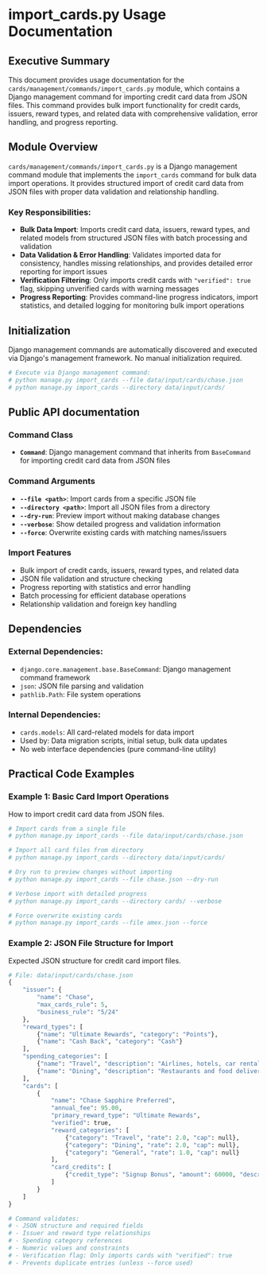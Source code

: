 # import_cards.py Usage Documentation

## Executive Summary
This document provides usage documentation for the `cards/management/commands/import_cards.py` module, which contains a Django management command for importing credit card data from JSON files. This command provides bulk import functionality for credit cards, issuers, reward types, and related data with comprehensive validation, error handling, and progress reporting.

## Module Overview
`cards/management/commands/import_cards.py` is a Django management command module that implements the `import_cards` command for bulk data import operations. It provides structured import of credit card data from JSON files with proper data validation and relationship handling.

### Key Responsibilities:
- **Bulk Data Import**: Imports credit card data, issuers, reward types, and related models from structured JSON files with batch processing and validation
- **Data Validation & Error Handling**: Validates imported data for consistency, handles missing relationships, and provides detailed error reporting for import issues
- **Verification Filtering**: Only imports credit cards with `"verified": true` flag, skipping unverified cards with warning messages
- **Progress Reporting**: Provides command-line progress indicators, import statistics, and detailed logging for monitoring bulk import operations

## Initialization
Django management commands are automatically discovered and executed via Django's management framework. No manual initialization required.

```python
# Execute via Django management command:
# python manage.py import_cards --file data/input/cards/chase.json
# python manage.py import_cards --directory data/input/cards/
```

## Public API documentation

### Command Class
- **`Command`**: Django management command that inherits from `BaseCommand` for importing credit card data from JSON files

### Command Arguments
- **`--file <path>`**: Import cards from a specific JSON file
- **`--directory <path>`**: Import all JSON files from a directory
- **`--dry-run`**: Preview import without making database changes
- **`--verbose`**: Show detailed progress and validation information
- **`--force`**: Overwrite existing cards with matching names/issuers

### Import Features
- Bulk import of credit cards, issuers, reward types, and related data
- JSON file validation and structure checking
- Progress reporting with statistics and error handling
- Batch processing for efficient database operations
- Relationship validation and foreign key handling

## Dependencies
### External Dependencies:
- `django.core.management.base.BaseCommand`: Django management command framework
- `json`: JSON file parsing and validation
- `pathlib.Path`: File system operations

### Internal Dependencies:
- `cards.models`: All card-related models for data import
- Used by: Data migration scripts, initial setup, bulk data updates
- No web interface dependencies (pure command-line utility)

## Practical Code Examples

### Example 1: Basic Card Import Operations
How to import credit card data from JSON files.

```python
# Import cards from a single file
# python manage.py import_cards --file data/input/cards/chase.json

# Import all card files from directory
# python manage.py import_cards --directory data/input/cards/

# Dry run to preview changes without importing
# python manage.py import_cards --file chase.json --dry-run

# Verbose import with detailed progress
# python manage.py import_cards --directory cards/ --verbose

# Force overwrite existing cards
# python manage.py import_cards --file amex.json --force
```

### Example 2: JSON File Structure for Import
Expected JSON structure for credit card import files.

```python
# File: data/input/cards/chase.json
{
    "issuer": {
        "name": "Chase",
        "max_cards_rule": 5,
        "business_rule": "5/24"
    },
    "reward_types": [
        {"name": "Ultimate Rewards", "category": "Points"},
        {"name": "Cash Back", "category": "Cash"}
    ],
    "spending_categories": [
        {"name": "Travel", "description": "Airlines, hotels, car rentals"},
        {"name": "Dining", "description": "Restaurants and food delivery"}
    ],
    "cards": [
        {
            "name": "Chase Sapphire Preferred",
            "annual_fee": 95.00,
            "primary_reward_type": "Ultimate Rewards",
            "verified": true,
            "reward_categories": [
                {"category": "Travel", "rate": 2.0, "cap": null},
                {"category": "Dining", "rate": 2.0, "cap": null},
                {"category": "General", "rate": 1.0, "cap": null}
            ],
            "card_credits": [
                {"credit_type": "Signup Bonus", "amount": 60000, "description": "60,000 points after $4,000 spend in 3 months"}
            ]
        }
    ]
}

# Command validates:
# - JSON structure and required fields
# - Issuer and reward type relationships
# - Spending category references
# - Numeric values and constraints
# - Verification flag: Only imports cards with "verified": true
# - Prevents duplicate entries (unless --force used)
```
